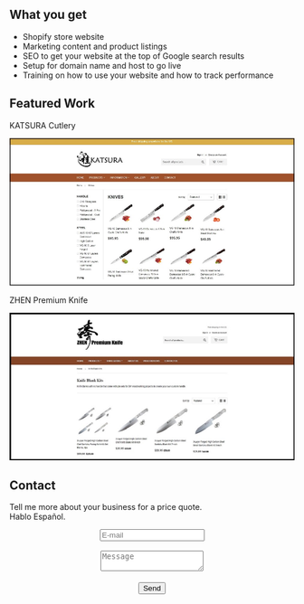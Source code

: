 <html>
<body>
	<h2>What you get</h2>
	<p>
	<ul>
		<li>Shopify store website</li>
		<li>Marketing content and product listings</li>
		<li>SEO to get your website at the top of Google search results</li>
		<li>Setup for domain name and host to go live</li>
		<li>Training on how to use your website and how to track performance</li>
	</ul></p>
	<h2>Featured Work</h2>
	<p>KATSURA Cutlery</p>
	<p><a href="http://www.katsuracutlery.com" target="_blank" rel="noopener"><img class="aligncenter size-full wp-image-35" 		src="images/shopify_katsura.jpg"/></a></p>
	<p>ZHEN Premium Knife</p>
	<p><a href="http://www.zhenpremiumknife.com" target="_blank" rel="noopener"><img class="aligncenter size-full wp-image-35" 	src="images/shopify_zhen.jpg"/></a></p>
	<h2>Contact</h2>
	<p>Tell me more about your business for a price quote. <br>Hablo Español.</p>
	<center><form method="POST" action="https://formspree.io/edwincheng097@gmail.com">
    	<input type="email" name="email" placeholder="E-mail"><br><br>
    	<textarea name="message" placeholder="Message" maxlength="800"></textarea><br><br>
	<input type="hidden" name="_subject" value="wincheng.github.io" />
	<input type="text" name="_gotcha" style="display:none" />
	<button type="submit">Send</button>
	</form></center>
</body>
</html>
